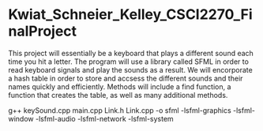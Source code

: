 # Kwiat_Schneier_Kelley_CSCI2270_FinalProject

This project will essentially be a keyboard that plays a different sound each time you hit a letter. The program will use a library called SFML in order to read keyboard signals and play the sounds as a result. We will encorporate a hash table in order to store and accsess the different sounds and their names quickly and efficiently. Methods will include a find function, a function that creates the table, as well as many additional methods.  

g++ keySound.cpp main.cpp Link.h Link.cpp -o sfml -lsfml-graphics -lsfml-window -lsfml-audio -lsfml-network -lsfml-system 

